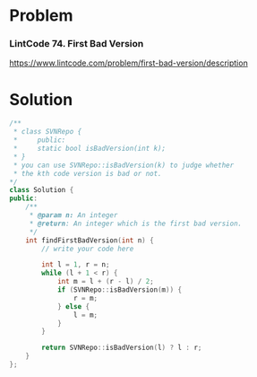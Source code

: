 
# Problem
### LintCode 74. First Bad Version
https://www.lintcode.com/problem/first-bad-version/description

# Solution
```c++
/**
 * class SVNRepo {
 *     public:
 *     static bool isBadVersion(int k);
 * }
 * you can use SVNRepo::isBadVersion(k) to judge whether
 * the kth code version is bad or not.
*/
class Solution {
public:
    /**
     * @param n: An integer
     * @return: An integer which is the first bad version.
     */
    int findFirstBadVersion(int n) {
        // write your code here

        int l = 1, r = n;
        while (l + 1 < r) {
            int m = l + (r - l) / 2;
            if (SVNRepo::isBadVersion(m)) {
                r = m;
            } else {
                l = m;
            }
        }

        return SVNRepo::isBadVersion(l) ? l : r;
    }
};
```